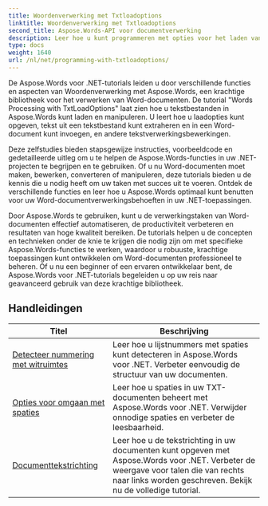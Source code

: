 ```yaml
---
title: Woordenverwerking met Txtloadoptions
linktitle: Woordenverwerking met Txtloadoptions
second_title: Aspose.Words-API voor documentverwerking
description: Leer hoe u kunt programmeren met opties voor het laden van tekstbestanden in Aspose.Words voor .NET. Leer hoe u codering specificeert, onbekende tekens negeert, regeleinden afhandelt en meer met stapsgewijze zelfstudies en voorbeeldcode in C#.
type: docs
weight: 1640
url: /nl/net/programming-with-txtloadoptions/
---
```

De Aspose.Words voor .NET-tutorials leiden u door verschillende functies en aspecten van Woordenverwerking met Aspose.Words, een krachtige bibliotheek voor het verwerken van Word-documenten. De tutorial "Words Processing with TxtLoadOptions" laat zien hoe u tekstbestanden in Aspose.Words kunt laden en manipuleren. U leert hoe u laadopties kunt opgeven, tekst uit een tekstbestand kunt extraheren en in een Word-document kunt invoegen, en andere tekstverwerkingsbewerkingen.

Deze zelfstudies bieden stapsgewijze instructies, voorbeeldcode en gedetailleerde uitleg om u te helpen de Aspose.Words-functies in uw .NET-projecten te begrijpen en te gebruiken. Of u nu Word-documenten moet maken, bewerken, converteren of manipuleren, deze tutorials bieden u de kennis die u nodig heeft om uw taken met succes uit te voeren. Ontdek de verschillende functies en leer hoe u Aspose.Words optimaal kunt benutten voor uw Word-documentverwerkingsbehoeften in uw .NET-toepassingen.

Door Aspose.Words te gebruiken, kunt u de verwerkingstaken van Word-documenten effectief automatiseren, de productiviteit verbeteren en resultaten van hoge kwaliteit bereiken. De tutorials helpen u de concepten en technieken onder de knie te krijgen die nodig zijn om met specifieke Aspose.Words-functies te werken, waardoor u robuuste, krachtige toepassingen kunt ontwikkelen om Word-documenten professioneel te beheren. Of u nu een beginner of een ervaren ontwikkelaar bent, de Aspose.Words voor .NET-tutorials begeleiden u op uw reis naar geavanceerd gebruik van deze krachtige bibliotheek.

 ## Handleidingen
| Titel | Beschrijving |
| --- | --- |
| [Detecteer nummering met witruimtes](./detect-numbering-with-whitespaces/) | Leer hoe u lijstnummers met spaties kunt detecteren in Aspose.Words voor .NET. Verbeter eenvoudig de structuur van uw documenten. |
| [Opties voor omgaan met spaties](./handle-spaces-options/) | Leer hoe u spaties in uw TXT-documenten beheert met Aspose.Words voor .NET. Verwijder onnodige spaties en verbeter de leesbaarheid. |
| [Documenttekstrichting](./document-text-direction/) | Leer hoe u de tekstrichting in uw documenten kunt opgeven met Aspose.Words voor .NET. Verbeter de weergave voor talen die van rechts naar links worden geschreven. Bekijk nu de volledige tutorial. |